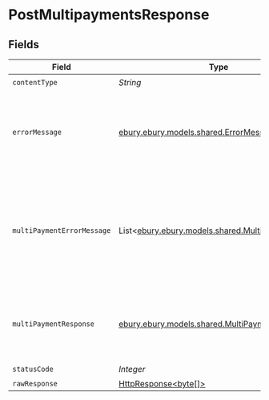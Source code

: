 # PostMultipaymentsResponse


## Fields

| Field                                                                                                                    | Type                                                                                                                     | Required                                                                                                                 | Description                                                                                                              |
| ------------------------------------------------------------------------------------------------------------------------ | ------------------------------------------------------------------------------------------------------------------------ | ------------------------------------------------------------------------------------------------------------------------ | ------------------------------------------------------------------------------------------------------------------------ |
| `contentType`                                                                                                            | *String*                                                                                                                 | :heavy_check_mark:                                                                                                       | N/A                                                                                                                      |
| `errorMessage`                                                                                                           | [ebury.ebury.models.shared.ErrorMessage](../../models/shared/ErrorMessage.md)                                            | :heavy_minus_sign:                                                                                                       | Formatting or schema validation error. See error message for further details                                             |
| `multiPaymentErrorMessage`                                                                                               | List<[ebury.ebury.models.shared.MultiPaymentError](../../models/shared/MultiPaymentError.md)>                            | :heavy_minus_sign:                                                                                                       | All payments invalid or partial instruction not allowed, see response body for details                                   |
| `multiPaymentResponse`                                                                                                   | [ebury.ebury.models.shared.MultiPaymentResponse](../../models/shared/MultiPaymentResponse.md)                            | :heavy_minus_sign:                                                                                                       | Multi payment created, see response body for status                                                                      |
| `statusCode`                                                                                                             | *Integer*                                                                                                                | :heavy_check_mark:                                                                                                       | N/A                                                                                                                      |
| `rawResponse`                                                                                                            | [HttpResponse<byte[]>](https://docs.oracle.com/en/java/javase/11/docs/api/java.net.http/java/net/http/HttpResponse.html) | :heavy_minus_sign:                                                                                                       | N/A                                                                                                                      |
